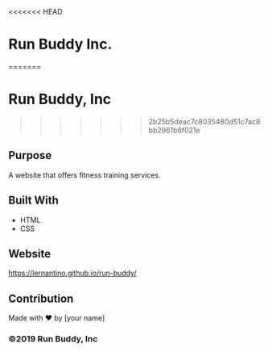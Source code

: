 <<<<<<< HEAD
# Run Buddy Inc.
=======
# Run Buddy, Inc
>>>>>>> 2b25b5deac7c8035480d51c7ac8bb2961b6f021e

## Purpose
A website that offers fitness training services. 

## Built With
* HTML
* CSS

## Website
https://lernantino.github.io/run-buddy/

## Contribution
Made with ❤️ by [your name]

### ©️2019 Run Buddy, Inc 
